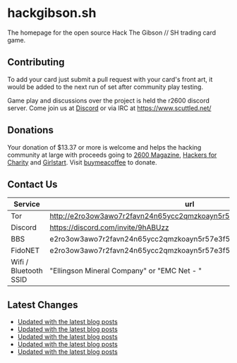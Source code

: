 # hackgibson.sh
The homepage for the open source Hack The Gibson // SH trading card game.


## Contributing

To add your card just submit a pull request with your card's front art, it would be added to the next run of set after community play testing.

Game play and discussions over the project is held the r2600 discord server. Come join us at [Discord](https://discord.com/invite/9hABUzz) or via IRC at https://www.scuttled.net/


## Donations

Your donation of $13.37 or more is welcome and helps the hacking community at large with proceeds going to [2600 Magazine](https://2600.com/), [Hackers for Charity](https://hackersforcharity.org) and [Girlstart](https://girlstart.org).  Visit [buymeacoffee](https://www.buymeacoffee.com/hackgibson.sh) to donate.


## Contact Us

Service | url
-|-
Tor | http://e2ro3ow3awo7r2favn24n65ycc2qmzkoayn5r57e3f56nvjwdcgg32ad.onion
Discord | https://discord.com/invite/9hABUzz
BBS | e2ro3ow3awo7r2favn24n65ycc2qmzkoayn5r57e3f56nvjwdcgg32ad.onion:23
FidoNET | e2ro3ow3awo7r2favn24n65ycc2qmzkoayn5r57e3f56nvjwdcgg32ad.onion:24554
Wifi / Bluetooth SSID | "Ellingson Mineral Company" or "EMC Net - <fidonet address>"

## Latest Changes
<!-- BLOG-POST-LIST:START -->
- [Updated with the latest blog posts](https://github.com/DFW2600/hackgibson.sh/commit/308b8e3bf210e84bca9ce900f6980f9548813953)
- [Updated with the latest blog posts](https://github.com/DFW2600/hackgibson.sh/commit/5b460cd41961b19a1a4937734a7b983e247671b0)
- [Updated with the latest blog posts](https://github.com/DFW2600/hackgibson.sh/commit/038cefdb4454a511399081e0820fde71f1f4bce0)
- [Updated with the latest blog posts](https://github.com/DFW2600/hackgibson.sh/commit/87ee183858772221ee9e0c9f10d9ee6ca6beafe8)
- [Updated with the latest blog posts](https://github.com/DFW2600/hackgibson.sh/commit/c4d9f371ac5fc7703f66e37edd4f165d31b044b0)
<!-- BLOG-POST-LIST:END -->
